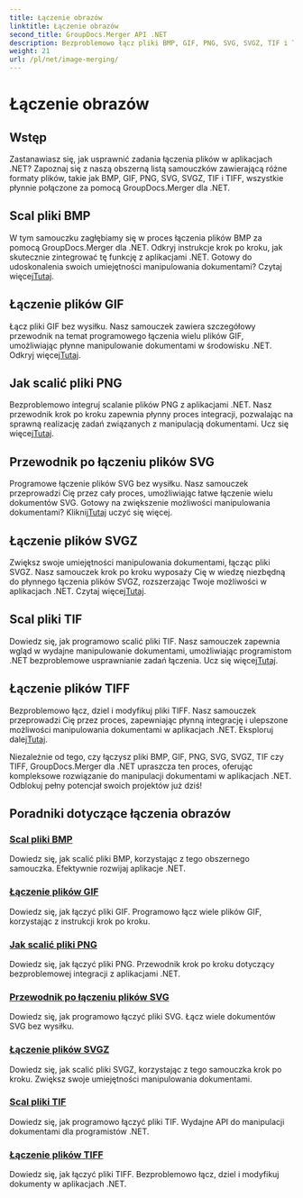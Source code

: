 ```yaml
---
title: Łączenie obrazów
linktitle: Łączenie obrazów
second_title: GroupDocs.Merger API .NET
description: Bezproblemowo łącz pliki BMP, GIF, PNG, SVG, SVGZ, TIF i TIFF za pomocą GroupDocs.Merger .NET. Efektywnie integruj manipulację dokumentami z aplikacjami .NET.
weight: 21
url: /pl/net/image-merging/
---
```


# Łączenie obrazów

## Wstęp

Zastanawiasz się, jak usprawnić zadania łączenia plików w aplikacjach .NET? Zapoznaj się z naszą obszerną listą samouczków zawierającą różne formaty plików, takie jak BMP, GIF, PNG, SVG, SVGZ, TIF i TIFF, wszystkie płynnie połączone za pomocą GroupDocs.Merger dla .NET.

## Scal pliki BMP

 W tym samouczku zagłębiamy się w proces łączenia plików BMP za pomocą GroupDocs.Merger dla .NET. Odkryj instrukcje krok po kroku, jak skutecznie zintegrować tę funkcję z aplikacjami .NET. Gotowy do udoskonalenia swoich umiejętności manipulowania dokumentami? Czytaj więcej[Tutaj](./merge-bmp-files/).

## Łączenie plików GIF

 Łącz pliki GIF bez wysiłku. Nasz samouczek zawiera szczegółowy przewodnik na temat programowego łączenia wielu plików GIF, umożliwiając płynne manipulowanie dokumentami w środowisku .NET. Odkryj więcej[Tutaj](./merging-gif-files/).

## Jak scalić pliki PNG

Bezproblemowo integruj scalanie plików PNG z aplikacjami .NET. Nasz przewodnik krok po kroku zapewnia płynny proces integracji, pozwalając na sprawną realizację zadań związanych z manipulacją dokumentami. Ucz się więcej[Tutaj](./how-to-merge-png-files/).

## Przewodnik po łączeniu plików SVG

 Programowe łączenie plików SVG bez wysiłku. Nasz samouczek przeprowadzi Cię przez cały proces, umożliwiając łatwe łączenie wielu dokumentów SVG. Gotowy na zwiększenie możliwości manipulowania dokumentami? Kliknij[Tutaj](./guide-merging-svg-files/) uczyć się więcej.

## Łączenie plików SVGZ

 Zwiększ swoje umiejętności manipulowania dokumentami, łącząc pliki SVGZ. Nasz samouczek krok po kroku wyposaży Cię w wiedzę niezbędną do płynnego łączenia plików SVGZ, rozszerzając Twoje możliwości w aplikacjach .NET. Czytaj więcej[Tutaj](./merging-svgz-files/).

## Scal pliki TIF

 Dowiedz się, jak programowo scalić pliki TIF. Nasz samouczek zapewnia wgląd w wydajne manipulowanie dokumentami, umożliwiając programistom .NET bezproblemowe usprawnianie zadań łączenia. Ucz się więcej[Tutaj](./merge-tif-files/).

## Łączenie plików TIFF

Bezproblemowo łącz, dziel i modyfikuj pliki TIFF. Nasz samouczek przeprowadzi Cię przez proces, zapewniając płynną integrację i ulepszone możliwości manipulowania dokumentami w aplikacjach .NET. Eksploruj dalej[Tutaj](./merging-tiff-files/).

Niezależnie od tego, czy łączysz pliki BMP, GIF, PNG, SVG, SVGZ, TIF czy TIFF, GroupDocs.Merger dla .NET upraszcza ten proces, oferując kompleksowe rozwiązanie do manipulacji dokumentami w aplikacjach .NET. Odblokuj pełny potencjał swoich projektów już dziś!
## Poradniki dotyczące łączenia obrazów
### [Scal pliki BMP](./merge-bmp-files/)
Dowiedz się, jak scalić pliki BMP, korzystając z tego obszernego samouczka. Efektywnie rozwijaj aplikacje .NET.
### [Łączenie plików GIF](./merging-gif-files/)
Dowiedz się, jak łączyć pliki GIF. Programowo łącz wiele plików GIF, korzystając z instrukcji krok po kroku.
### [Jak scalić pliki PNG](./how-to-merge-png-files/)
Dowiedz się, jak łączyć pliki PNG. Przewodnik krok po kroku dotyczący bezproblemowej integracji z aplikacjami .NET.
### [Przewodnik po łączeniu plików SVG](./guide-merging-svg-files/)
Dowiedz się, jak programowo łączyć pliki SVG. Łącz wiele dokumentów SVG bez wysiłku.
### [Łączenie plików SVGZ](./merging-svgz-files/)
Dowiedz się, jak scalić pliki SVGZ, korzystając z tego samouczka krok po kroku. Zwiększ swoje umiejętności manipulowania dokumentami.
### [Scal pliki TIF](./merge-tif-files/)
Dowiedz się, jak programowo łączyć pliki TIF. Wydajne API do manipulacji dokumentami dla programistów .NET.
### [Łączenie plików TIFF](./merging-tiff-files/)
Dowiedz się, jak łączyć pliki TIFF. Bezproblemowo łącz, dziel i modyfikuj dokumenty w aplikacjach .NET.